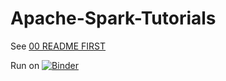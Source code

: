 # Apache-Spark-Tutorials
See [00 README FIRST](./00_README_FIRST.ipynb)

Run on [![Binder](https://mybinder.org/badge_logo.svg)](https://mybinder.org/v2/gh/hpe-container-platform-community/Apache-Spark-Tutorials/master?labpath=work/01_What_is_Apache_Spark.ipynb)

